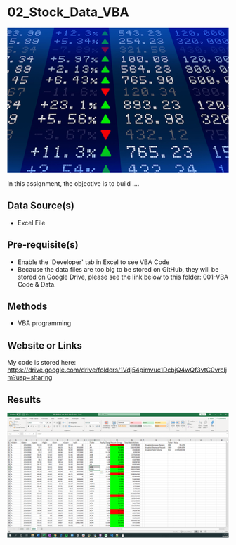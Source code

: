 # 02_Stock_Data_VBA 

<p align="center">
  <img src="stock_price_market.jpg">
</p>

In this assignment, the objective is to build ....

## Data Source(s)
* Excel File

## Pre-requisite(s)
* Enable the 'Developer' tab in Excel to see VBA Code
* Because the data files are too big to be stored on GitHub, they will be stored on Google Drive, please see the link below to this folder: 001-VBA Code & Data.

## Methods
* VBA programming

## Website or Links
My code is stored here: https://drive.google.com/drive/folders/1Vdj54pimvuc1DcbjQ4wQf3vtC0vrcIjm?usp=sharing

## Results
![GitHub Logo](Sheet_2014_optimized.png)


